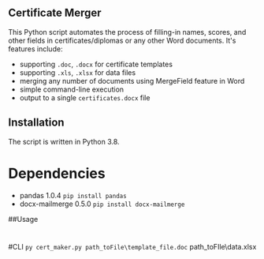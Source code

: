 ## Certificate Merger

This Python script automates the process of filling-in names, scores, and other fields in certificates/diplomas or any other Word documents.
It's features include:

 - supporting `.doc`, `.docx` for certificate templates
 - supporting `.xls`, `.xlsx` for data files 
 - merging any number of documents using MergeField feature in Word
 - simple command-line execution
 - output to a single `certificates.docx` file

## Installation
The script is written in Python 3.8.
# Dependencies
- pandas 1.0.4
`pip install pandas`
- docx-mailmerge 0.5.0
`pip install docx-mailmerge`

##Usage

#

#CLI
`py cert_maker.py path_toFile\template_file.doc` path_toFIle\data.xlsx



